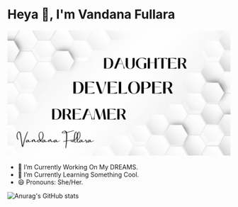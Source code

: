 # Heya 👋, I'm Vandana Fullara
![](https://github.com/vandana3fullara/vandana3fullara/blob/main/DAUGHTER.png)


- 🔭 I’m Currently Working On My DREAMS. 
- 🌱 I’m Currently Learning Something Cool. 
- 😄 Pronouns: She/Her. 
  

  
![Anurag's GitHub stats](https://github-readme-stats.vercel.app/api?username=vandana3fullara&show_icons=true&theme=radical)
